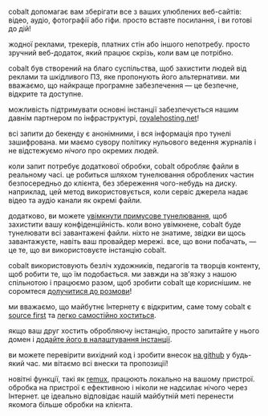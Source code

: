 <script lang="ts">
    import { t } from "$lib/i18n/translations";
    import { partners, contacts, docs } from "$lib/env";

    import SectionHeading from "$components/misc/SectionHeading.svelte";
</script>

<section id="summary">
<SectionHeading
    title={$t("about.heading.summary")}
    sectionId="summary"
/>

cobalt допомагає вам зберігати все з ваших улюблених веб-сайтів: відео, аудіо, фотографії або гіфи. просто вставте посилання, і ви готові до дій!

жодної реклами, трекерів, платних стін або іншого непотребу. просто зручний веб-додаток, який працює скрізь, коли вам це потрібно.
</section>

<section id="motivation">
<SectionHeading
    title={$t("about.heading.motivation")}
    sectionId="motivation"
/>

cobalt був створений на благо суспільства, щоб захистити людей від реклами та шкідливого ПЗ, яке пропонують його альтернативи.
ми вважаємо, що найкраще програмне забезпечення — це безпечне, відкрите та доступне.

можливість підтримувати основні інстанції забезпечується нашим давнім партнером по інфраструктурі, [royalehosting.net]({partners.royalehosting})!
</section>

<section id="privacy">
<SectionHeading
    title={$t("about.heading.privacy")}
    sectionId="privacy"
/>

всі запити до бекенду є анонімними, і вся інформація про тунелі зашифрована.
ми маємо сувору політику нульового ведення журналів і не відстежуємо *нічого* про окремих людей.

коли запит потребує додаткової обробки, cobalt обробляє файли в реальному часі.
це робиться шляхом тунелювання оброблених частин безпосередньо до клієнта, без збереження чого-небудь на диску.
наприклад, цей метод використовується, коли сервіс джерела надає відео та аудіо канали як окремі файли.

додатково, ви можете [увімкнути примусове тунелювання](/settings/privacy#tunnel), щоб захистити вашу конфіденційність.
коли воно увімкнене, cobalt буде тунелювати всі завантажені файли.
ніхто не знатиме, звідки ви щось завантажуєте, навіть ваш провайдер мережі.
все, що вони побачать, — це те, що ви використовуєте інстанцію cobalt.
</section>

<section id="community">
<SectionHeading
    title={$t("about.heading.community")}
    sectionId="community"
/>

cobalt використовують безліч художників, педагогів та творців контенту, щоб робити те, що їм подобається.
ми завжди на зв'язку з нашою спільнотою і працюємо разом, щоб зробити cobalt ще кориснішим.
не соромтеся [долучитися до розмови](/about/community)!

ми вважаємо, що майбутнє Інтернету є відкритим, саме тому cobalt є
[source first](https://sourcefirst.com/) та [легко самостійно хоститься]({docs.instanceHosting}).

якщо ваш друг хостить обробляючу інстанцію, просто запитайте у нього домен і [додайте його в налаштування інстанції](/settings/instances#community).

ви можете перевірити вихідний код і зробити внесок [на github]({contacts.github}) у будь-який час.
ми вітаємо всі внески та пропозиції!
</section>

<section id="local">
<SectionHeading
    title={$t("about.heading.local")}
    sectionId="local"
/>

новітні функції, такі як [remux](/remux), працюють локально на вашому пристрої.
обробка на пристрої є ефективною і ніколи не надсилає нічого через Інтернет.
це ідеально відповідає нашій майбутній меті перенести якомога більше обробки на клієнта.
</section>
